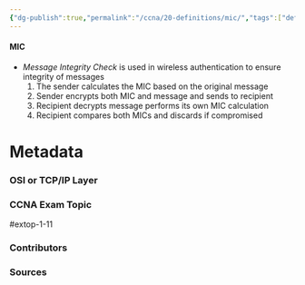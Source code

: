 ```yaml
---
{"dg-publish":true,"permalink":"/ccna/20-definitions/mic/","tags":["defs_ccna"],"created":"2023-11-04T12:45:23.000-07:00","updated":"2023-11-13T08:10:31.000-08:00"}
---
```


#### MIC
- *Message Integrity Check* is used in wireless authentication to ensure integrity of messages
	1. The sender calculates the MIC based on the original message
	2. Sender encrypts both MIC and message and sends to recipient
	3. Recipient decrypts message performs its own MIC calculation
	4. Recipient compares both MICs and discards if compromised





# Metadata
### OSI or TCP/IP Layer

### CCNA Exam Topic
#extop-1-11 
### Contributors

### Sources
